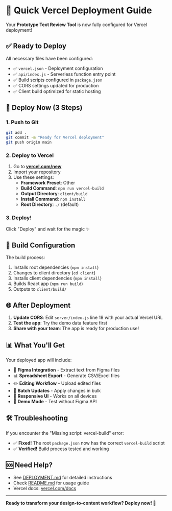 # 🚀 Quick Vercel Deployment Guide

Your **Prototype Text Review Tool** is now fully configured for Vercel deployment!

## ✅ Ready to Deploy

All necessary files have been configured:
- ✅ `vercel.json` - Deployment configuration
- ✅ `api/index.js` - Serverless function entry point
- ✅ Build scripts configured in `package.json`
- ✅ CORS settings updated for production
- ✅ Client build optimized for static hosting

## 🚀 Deploy Now (3 Steps)

### 1. Push to Git
```bash
git add .
git commit -m "Ready for Vercel deployment"
git push origin main
```

### 2. Deploy to Vercel
1. Go to **[vercel.com/new](https://vercel.com/new)**
2. Import your repository
3. Use these settings:
   - **Framework Preset**: Other
   - **Build Command**: `npm run vercel-build`
   - **Output Directory**: `client/build`
   - **Install Command**: `npm install`
   - **Root Directory**: `./` (default)

### 3. Deploy!
Click "Deploy" and wait for the magic ✨

## 🔧 Build Configuration

The build process:
1. Installs root dependencies (`npm install`)
2. Changes to client directory (`cd client`)
3. Installs client dependencies (`npm install`)
4. Builds React app (`npm run build`)
5. Outputs to `client/build/`

## 🌐 After Deployment

1. **Update CORS**: Edit `server/index.js` line 18 with your actual Vercel URL
2. **Test the app**: Try the demo data feature first
3. **Share with your team**: The app is ready for production use!

## 📊 What You'll Get

Your deployed app will include:
- 🎨 **Figma Integration** - Extract text from Figma files
- 📊 **Spreadsheet Export** - Generate CSV/Excel files
- ✏️ **Editing Workflow** - Upload edited files
- 🔄 **Batch Updates** - Apply changes in bulk
- 📱 **Responsive UI** - Works on all devices
- 🚀 **Demo Mode** - Test without Figma API

## 🛠️ Troubleshooting

If you encounter the "Missing script: vercel-build" error:
- ✅ **Fixed!** The root `package.json` now has the correct `vercel-build` script
- ✅ **Verified!** Build process tested and working

## 🆘 Need Help?

- See [DEPLOYMENT.md](DEPLOYMENT.md) for detailed instructions
- Check [README.md](README.md) for usage guide
- Vercel docs: [vercel.com/docs](https://vercel.com/docs)

---
**Ready to transform your design-to-content workflow? Deploy now! 🚀**